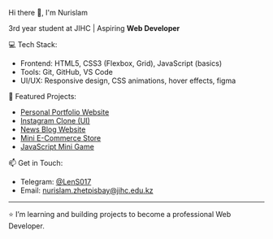  Hi there 👋, I'm Nurislam  

 3rd year student at JIHC | Aspiring **Web Developer**  

💻 Tech Stack:  
- Frontend: HTML5, CSS3 (Flexbox, Grid), JavaScript (basics)  
- Tools: Git, GitHub, VS Code  
- UI/UX: Responsive design, CSS animations, hover effects, figma  

🚀 Featured Projects:  
- [ Personal Portfolio Website](https://username.github.io/portfolio/)  
- [ Instagram Clone (UI)](https://username.github.io/instagram-clone/)  
- [ News Blog Website](https://username.github.io/news-site/)  
- [ Mini E-Commerce Store](https://username.github.io/shop/)  
- [ JavaScript Mini Game](https://username.github.io/game/)  

📫 Get in Touch:  
- Telegram: [@LenS017](https://t.me/LenS017)  
- Email: nurislam.zhetpisbay@jihc.edu.kz  

---
⭐️ I’m learning and building projects to become a professional Web Developer.

